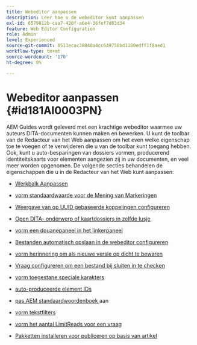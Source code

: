 ```yaml
---
title: Webeditor aanpassen
description: Leer hoe u de webeditor kunt aanpassen
exl-id: 6579812b-caa7-420f-a6e4-36fef7d63d34
feature: Web Editor Configuration
role: Admin
level: Experienced
source-git-commit: 0513ecac38840a4cc649758bd1180edff1f8aed1
workflow-type: tm+mt
source-wordcount: '170'
ht-degree: 0%

---
```


# Webeditor aanpassen {#id181AI0003PN}

AEM Guides wordt geleverd met een krachtige webeditor waarmee uw auteurs DITA-documenten kunnen maken en bewerken. U kunt de toolbar van de Redacteur van het Web aanpassen om het even welke eigenschap toe te voegen of te verwijderen die u van de toolbar kunt toegang hebben. Ook, kunt u auto-besparingen van dossiers vormen, producerend identiteitskaarts voor elementen aangezien zij in uw documenten, en veel meer worden opgenomen. De volgende secties behandelen de eigenschappen die u in de Redacteur van het Web kunt aanpassen:

- [Werkbalk Aanpassen](conf-web-editor-customize-toolbar.md)

- [ vorm standaardwaarde voor de Mening van Markeringen ](configure-default-value-tags-view.md)

- [Weergave van op UUID gebaseerde koppelingen configureren](conf-uuid-based-links.md)

- [ Open DITA- onderwerp of kaartdossiers in zelfde lusje ](open-dita-files-same-tab.md)

- [ vorm een douanepaneel in het linkerpaneel ](configure-custom-panel.md)

- [Bestanden automatisch opslaan in de webeditor configureren](auto-save-in-editor.md)

- [ vorm herinnering om als nieuwe versie op dicht te bewaren ](conf-save-as-new-version-close.md)

- [Vraag configureren om een bestand bij sluiten in te checken](conf-checkin-file-close.md)

- [ vorm toegestane speciale karakters ](conf-special-chars.md)

- [ auto-produceerde element IDs ](auto-generate-ids.md)

- [ pas AEM standaardwoordenboek ](customize-aem-custom-dictionary.md) aan

- [ vorm tekstfilters ](config-text-filters.md)

- [ vorm het aantal LimitReads voor een vraag ](conf-query-limitreads.md)

- [Pakketten installeren voor publiceren op basis van artikel](configure-article-based-publishing.md)
